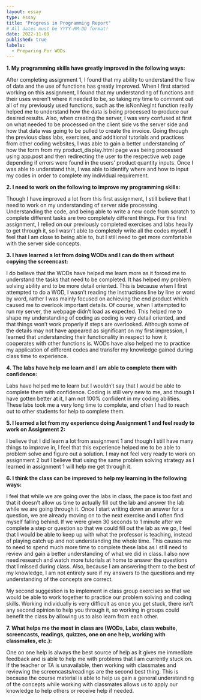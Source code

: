 ```yaml
---
layout: essay
type: essay
title: "Progress in Programming Report"
# All dates must be YYYY-MM-DD format!
date: 2022-11-09
published: true
labels:
  - Preparing For WODs
---
```


<strong>1. My programming skills have greatly improved in the following ways: </strong>
<p>
After completing assignment 1, I found that my ability to understand the flow of data and the use of functions has greatly improved. When I first started working on this assignment, I found that my understanding of functions and their uses weren’t where it needed to be, so taking my time to comment out all of my previously used functions, such as the isNonNegInt function really helped me to understand how the data is being processed to produce our desired results. Also, when creating the server, I was very confused at first on what needed to be processed on the client side vs the server side and how that data was going to be pulled to create the invoice. Going through the previous class labs, exercises, and additional tutorials and practices from other coding websites, I was able to gain a better understanding of how the form from my product_display.html page was being processed using app.post and then redirecting the user to the respective web page depending if errors were found in the users’ product quantity inputs. Once I was able to understand this, I was able to identify where and how to input my codes in order to complete my individual requirement. 
</p>
<p>
<strong>
2. I need to work on the following to improve my programming skills:</strong>
</p>
<p>
Though I have improved a lot from this first assignment, I still believe that I need to work on my understanding of server side processing. Understanding the code, and being able to write a new code from scratch to complete different tasks are two completely different things. For this first assignment, I relied on our previously completed exercises and labs heavily to get through it, so I wasn’t able to completely write all the codes myself. I feel that I am close to being able to, but I still need to get more comfortable with the server side concepts. 
</p>
<p>
<strong>
3. I have learned a lot from doing WODs and I can do them without copying the screencast:</strong>
</p>
<p>
I do believe that the WODs have helped me learn more as it forced me to understand the tasks that need to be completed. It has helped my problem solving ability and to be more detail oriented. This is because when I first attempted to do a WOD, I wasn’t reading the instructions line by line or word by word, rather I was mainly focused on achieving the end product which caused me to overlook important details. Of course, when I attempted to run my server, the webpage didn’t load as expected. This helped me to shape my understanding of coding as coding is very detail oriented, and that things won’t work properly if steps are overlooked. Although some of the details may not have appeared as significant on my first impression, I learned that understanding their functionality in respect to how it cooperates with other functions is. WODs have also helped me to practice my application of different codes and transfer my knowledge gained during class time to experience. 
</p>
<p>
<strong>
4. The labs have help me learn and I am able to complete them with confidence:</strong>
</p>
<p>
Labs have helped me to learn but I wouldn’t say that I would be able to complete them with confidence. Coding is still very new to me, and though I have gotten better at it, I am not 100% confident in my coding abilities. These labs took me a very long time to complete, and often I had to reach out to other students for help to complete them. 
</p>
<p>
<strong>
5. I learned a lot from my experience doing Assignment 1 and feel ready to work on Assignment 2:</strong>
</p>
<p>
I believe that I did learn a lot from assignment 1 and though I still have many things to improve in, I feel that this experience helped me to be able to problem solve and figure out a solution. I may not feel very ready to work on assignment 2 but I believe that using the same problem solving strategy as I learned in assignment 1 will help me get through it. 
</p>
<p>
<strong>
6. I think the class can be improved to help my learning in the following ways:</strong>
</p>
<p>
I feel that while we are going over the labs in class, the pace is too fast and that it doesn’t allow us time to actually fill out the lab and answer the lab while we are going through it. Once I start writing down an answer for a question, we are already moving on to the next exercise and I often find myself falling behind. If we were given 30 seconds to 1 minute after we complete a step or question so that we could fill out the lab as we go, I feel that I would be able to keep up with what the professor is teaching, instead of playing catch up and not understanding the whole time. This causes me to need to spend much more time to complete these labs as I still need to review and gain a better understanding of what we did in class. I also now need research and watch more tutorials at home to answer the questions that I missed during class. Also, because I am answering them to the best of my knowledge, I am not entirely sure if my answers to the questions and my understanding of the concepts are correct. 
</p>
<p>
My second suggestion is to implement in class group exercises so that we would be able to work together to practice our problem solving and coding skills. Working individually is very difficult as once you get stuck, there isn’t any second opinion to help you through it, so working in groups could benefit the class by allowing us to also learn from each other.
</p>
<p>
<strong>
7. What helps me the most in class are (WODs, Labs, class website, screencasts, readings, quizzes, one on one help, working with classmates, etc.):</strong>
</p>
<p>
One on one help is always the best source of help as it gives me immediate feedback and is able to help me with problems that I am currently stuck on. If the teacher or TA is unavailable, then working with classmates and reviewing the screencasts/readings are the second best thing. This is because the course material is able to help us gain a general understanding of the concepts while working with classmates allows us to apply our knowledge to help others or receive help if needed. 
</p>
